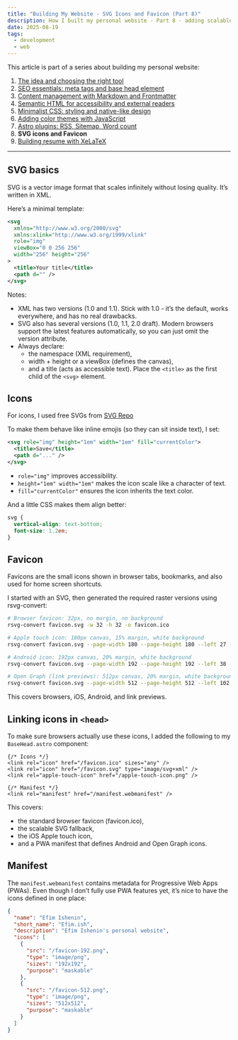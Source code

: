 ```yaml
---
title: "Building My Website - SVG Icons and Favicon (Part 8)"
description: How I built my personal website - Part 8 - adding scalable SVG icons and a cross-platform favicon.
date: 2025-08-19
tags:
  - development
  - web
---
```


This article is part of a series about building my personal website:

1. [The idea and choosing the right tool](/posts/this-website/01-idea-and-choosing-tool)
2. [SEO essentials: meta tags and base head element](/posts/this-website/02-seo-meta-tags)
3. [Content management with Markdown and Frontmatter](/posts/this-website/03-markdown-and-frontmatter)
4. [Semantic HTML for accessibility and external readers](/posts/this-website/04-semantic-html)
5. [Minimalist CSS: styling and native-like design](/posts/this-website/05-minimal-css)
6. [Adding color themes with JavaScript](/posts/this-website/06-javascript)
7. [Astro plugins: RSS, Sitemap, Word count](/posts/this-website/07-astro-plugins)
8. __SVG icons and Favicon__
9. [Building resume with XeLaTeX](/posts/this-website/09-resume)

---

## SVG basics

SVG is a vector image format that scales infinitely without losing quality. It’s written in XML.

Here’s a minimal template:

```xml
<svg
  xmlns="http://www.w3.org/2000/svg"
  xmlns:xlink="http://www.w3.org/1999/xlink"
  role="img"
  viewBox="0 0 256 256"
  width="256" height="256"
>
  <title>Your title</title>
  <path d="" />
</svg>
```

Notes:

- XML has two versions (1.0 and 1.1). Stick with 1.0 - it’s the default,
works everywhere, and has no real drawbacks.
- SVG also has several versions (1.0, 1.1, 2.0 draft).
Modern browsers support the latest features automatically,
so you can just omit the version attribute.
- Always declare:
  - the namespace (XML requirement),
  - width + height or a viewBox (defines the canvas),
  - and a title (acts as accessible text).
    Place the `<title>` as the first child of the `<svg>` element.

## Icons

For icons, I used free SVGs from
[SVG Repo](https://www.svgrepo.com)

To make them behave like inline emojis
(so they can sit inside text), I set:

```xml
<svg role="img" height="1em" width="1em" fill="currentColor">
  <title>Save</title>
  <path d="..." />
</svg>
```

- `role="img"` improves accessibility.
- `height="1em" width="1em"` makes the icon scale like a character of text.
- `fill="currentColor"` ensures the icon inherits the text color.

And a little CSS makes them align better:

```css
svg {
  vertical-align: text-bottom;
  font-size: 1.2em;
}
```

## Favicon

Favicons are the small icons shown in browser tabs,
bookmarks, and also used for home screen shortcuts.

I started with an SVG, then generated the required
raster versions using rsvg-convert:

```bash
# Browser favicon: 32px, no margin, no background
rsvg-convert favicon.svg -w 32 -h 32 -o favicon.ico

# Apple touch icon: 180px canvas, 15% margin, white background
rsvg-convert favicon.svg --page-width 180 --page-height 180 --left 27 --top 27 -w 126 -h 126 -b white -o apple-touch-icon.png

# Android icon: 192px canvas, 20% margin, white background
rsvg-convert favicon.svg --page-width 192 --page-height 192 --left 38 --top 38 -w 116 -h 116 -b white -o favicon-192.png

# Open Graph (link previews): 512px canvas, 20% margin, white background
rsvg-convert favicon.svg --page-width 512 --page-height 512 --left 102 --top 102 -w 308 -h 308 -b white -o favicon-512.png
```

This covers browsers, iOS, Android, and link previews.

## Linking icons in `<head>`

To make sure browsers actually use these icons,
I added the following to my `BaseHead.astro` component:

```astro
{/* Icons */}
<link rel="icon" href="/favicon.ico" sizes="any" />
<link rel="icon" href="/favicon.svg" type="image/svg+xml" />
<link rel="apple-touch-icon" href="/apple-touch-icon.png" />

{/* Manifest */}
<link rel="manifest" href="/manifest.webmanifest" />
```

This covers:

- the standard browser favicon (favicon.ico),
- the scalable SVG fallback,
- the iOS Apple touch icon,
- and a PWA manifest that defines Android and Open Graph icons.

## Manifest

The `manifest.webmanifest` contains metadata for Progressive Web Apps (PWAs).
Even though I don’t fully use PWA features yet, it’s nice to have the icons defined in one place:

```json
{
  "name": "Efim Ishenin",
  "short_name": "Efim.ish",
  "description": "Efim Ishenin's personal website",
  "icons": [
    {
      "src": "/favicon-192.png",
      "type": "image/png",
      "sizes": "192x192",
      "purpose": "maskable"
    },
    {
      "src": "/favicon-512.png",
      "type": "image/png",
      "sizes": "512x512",
      "purpose": "maskable"
    }
  ]
}
```
